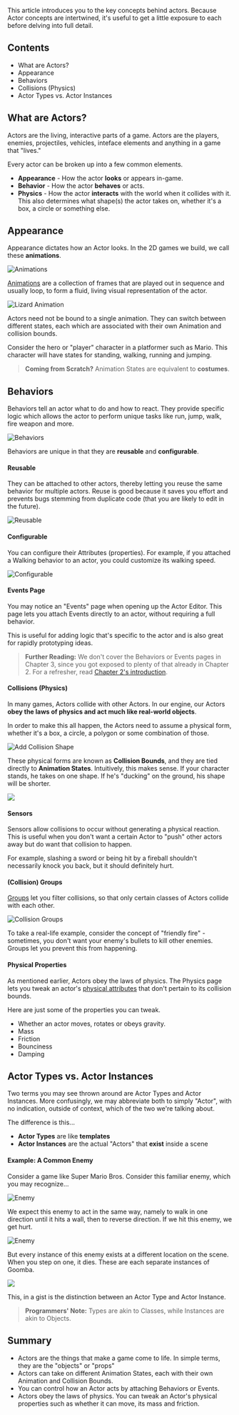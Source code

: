 This article introduces you to the key concepts behind actors. Because Actor concepts are intertwined, it's useful to get a little exposure to each before delving into full detail.

## Contents

* What are Actors?
* Appearance
* Behaviors
* Collisions (Physics)
* Actor Types vs. Actor Instances


## What are Actors?

Actors are the living, interactive parts of a game. Actors are the players, enemies, projectiles, vehicles, inteface elements and anything in a game that "lives."

Every actor can be broken up into a few common elements.

* **Appearance** - How the actor **looks** or appears in-game.
* **Behavior** - How the actor **behaves** or acts.
* **Physics** - How the actor **interacts** with the world when it collides with it. This also determines what shape(s) the actor takes on, whether it's a box, a circle or something else.
 

## Appearance

Appearance dictates how an Actor looks. In the 2D games we build, we call these **animations**.

![Animations](http://static.stencyl.com/pedia2/ch3/animation/image21.png)

[Animations](http://www.stencyl.com/help/view/animations/) are a collection of frames that are played out in sequence and usually loop, to form a fluid, living visual representation of the actor.

![Lizard Animation](http://static.stencyl.com/pedia2/ch3/animation/Lizard.gif)

Actors need not be bound to a single animation. They can switch between different states, each which are associated with their own Animation and collision bounds.

Consider the hero or "player" character in a platformer such as Mario. This character will have states for standing, walking, running and jumping.

> **Coming from Scratch?** Animation States are equivalent to **costumes**.


## Behaviors

Behaviors tell an actor what to do and how to react. They provide specific logic which allows the actor to perform unique tasks like run, jump, walk, fire weapon and more.

![Behaviors](http://static.stencyl.com/pedia2/ch3/intro/image01.png)

Behaviors are unique in that they are **reusable** and **configurable**.

#### Reusable
They can be attached to other actors, thereby letting you reuse the same behavior for multiple actors. Reuse is good because it saves you effort and prevents bugs stemming from duplicate code (that you are likely to edit in the future).

![Reusable](http://static.stencyl.com/pedia2/ch3/intro/image00.png)

#### Configurable
You can configure their Attributes (properties). For example, if you attached a Walking behavior to an actor, you could customize its walking speed.

![Configurable](http://static.stencyl.com/pedia2/ch3/intro/image02.png)

#### Events Page
You may notice an "Events" page when opening up the Actor Editor. This page lets you attach Events directly to an actor, without requiring a full behavior.

This is useful for adding logic that's specific to the actor and is also great for rapidly prototyping ideas.

> **Further Reading:** We don't cover the Behaviors or Events pages in Chapter 3, since you got exposed to plenty of that already in Chapter 2. For a refresher, read [Chapter 2's introduction](http://www.stencyl.com/help/view/introduction-to-behaviors/).

 
#### Collisions (Physics)

In many games, Actors collide with other Actors. In our engine, our Actors **obey the laws of physics and act much like real-world objects**.

In order to make this all happen, the Actors need to assume a physical form, whether it's a box, a circle, a polygon or some combination of those.

![Add Collision Shape](http://static.stencyl.com/pedia2/ch3/collisions/image01.png)

These physical forms are known as **Collision Bounds**, and they are tied directly to **Animation States**. Intuitively, this makes sense. If your character stands, he takes on one shape. If he's "ducking" on the ground, his shape will be shorter.

![](http://static.stencyl.com/pedia2/ch3/intro/image03.png)

#### Sensors
Sensors allow collisions to occur without generating a physical reaction. This is useful when you don't want a certain Actor to "push" other actors away but do want that collision to happen.

For example, slashing a sword or being hit by a fireball shouldn't necessarily knock you back, but it should definitely hurt.

#### (Collision) Groups
[Groups](http://www.stencyl.com/help/view/collisions-and-groups/) let you filter collisions, so that only certain classes of Actors collide with each other.

![Collision Groups](http://static.stencyl.com/help/images/CollisionGroupsIllustration2.png)

To take a real-life example, consider the concept of "friendly fire" - sometimes, you don't want your enemy's bullets to kill other enemies. Groups let you prevent this from happening.

#### Physical Properties
As mentioned earlier, Actors obey the laws of physics. The Physics page lets you tweak an actor's [physical attributes](http://www.stencyl.com/help/view/working-with-physics/) that don't pertain to its collision bounds.

Here are just some of the properties you can tweak.

* Whether an actor moves, rotates or obeys gravity.
* Mass
* Friction
* Bounciness
* Damping

 
## Actor Types vs. Actor Instances

Two terms you may see thrown around are Actor Types and Actor Instances. More confusingly, we may abbreviate both to simply "Actor", with no indication, outside of context, which of the two we're talking about.

The difference is this...

* **Actor Types** are like **templates**
* **Actor Instances** are the actual "Actors" that **exist** inside a scene

 
#### Example: A Common Enemy
Consider a game like Super Mario Bros. Consider this familiar enemy, which you may recognize...

![Enemy](http://static.stencyl.com/pedia2/ch3/intro/image04.png)

We expect this enemy to act in the same way, namely to walk in one direction until it hits a wall, then to reverse direction. If we hit this enemy, we get hurt.

![Enemy](http://static.stencyl.com/pedia2/ch3/intro/image06.png)

But every instance of this enemy exists at a different location on the scene. When you step on one, it dies. These are each separate instances of Goomba.

![](http://static.stencyl.com/pedia2/ch3/intro/image05.png)

This, in a gist is the distinction between an Actor Type and Actor Instance.

> **Programmers' Note:** Types are akin to Classes, while Instances are akin to Objects.
 

## Summary

* Actors are the things that make a game come to life. In simple terms, they are the "objects" or "props"
* Actors can take on different Animation States, each with their own Animation and Collision Bounds.
* You can control how an Actor acts by attaching Behaviors or Events.
* Actors obey the laws of physics. You can tweak an Actor's physical properties such as whether it can move, its mass and friction.
